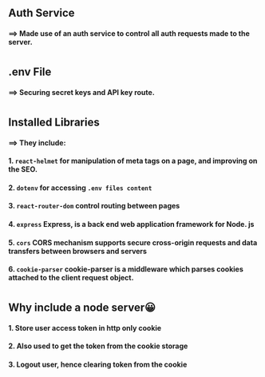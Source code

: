 ## Auth Service

#### ==> Made use of an auth service to control all auth requests made to the server.

#

## .env File

#### ==> Securing secret keys and API key route.

#

## Installed Libraries

#### ==> They include:

#### 1. `react-helmet` for manipulation of meta tags on a page, and improving on the SEO.

#### 2. `dotenv` for accessing `.env files content`

#### 3. `react-router-dom` control routing between pages

#### 4. `express` Express, is a back end web application framework for Node. js

#### 5. `cors` CORS mechanism supports secure cross-origin requests and data transfers between browsers and servers

#### 6. `cookie-parser` cookie-parser is a middleware which parses cookies attached to the client request object.

#

## Why include a node server😀

#### 1. Store user access token in http only cookie

#### 2. Also used to get the token from the cookie storage

#### 3. Logout user, hence clearing token from the cookie

